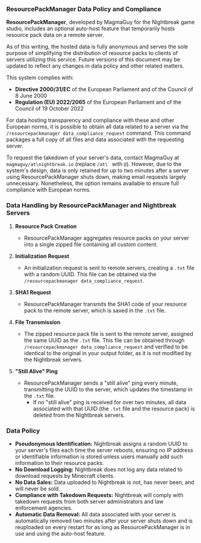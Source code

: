 ### ResourcePackManager Data Policy and Compliance

**ResourcePackManager**, developed by MagmaGuy for the Nightbreak game studio, includes an optional auto-host feature that temporarily hosts resource pack data on a remote server.

As of this writing, the hosted data is fully anonymous and serves the sole purpose of simplifying the distribution of resource packs to clients of servers utilizing this service. Future versions of this document may be updated to reflect any changes in data policy and other related matters.

This system complies with:
- **Directive 2000/31/EC** of the European Parliament and of the Council of 8 June 2000
- **Regulation (EU) 2022/2065** of the European Parliament and of the Council of 19 October 2022

For data hosting transparency and compliance with these and other European norms, it is possible to obtain all data related to a server via the `/resourcepackmanager data_compliance_request` command. This command packages a full copy of all files and data associated with the requesting server.

To request the takedown of your server's data, contact MagmaGuy at `magmaguy/at\nightbreak.io` (replace `/at\ ` with `@`). However, due to the system's design, data is only retained for up to two minutes after a server using ResourcePackManager shuts down, making email requests largely unnecessary. Nonetheless, the option remains available to ensure full compliance with European norms.

### Data Handling by ResourcePackManager and Nightbreak Servers

1. **Resource Pack Creation**
    - ResourcePackManager aggregates resource packs on your server into a single zipped file containing all custom content.

2. **Initialization Request**
    - An initialization request is sent to remote servers, creating a `.txt` file with a random UUID. This file can be obtained via the `/resourcepackmanager data_compliance_request`.

3. **SHA1 Request**
    - ResourcePackManager transmits the SHA1 code of your resource pack to the remote server, which is saved in the `.txt` file.

4. **File Transmission**
    - The zipped resource pack file is sent to the remote server, assigned the same UUID as the `.txt` file. This file can be obtained through `/resourcepackmanager data_compliance_request` and verified to be identical to the original in your output folder, as it is not modified by the Nightbreak servers.

5. **"Still Alive" Ping**
    - ResourcePackManager sends a "still alive" ping every minute, transmitting the UUID to the server, which updates the timestamp in the `.txt` file.
        - If no "still alive" ping is received for over two minutes, all data associated with that UUID (the `.txt` file and the resource pack) is deleted from the Nightbreak servers.

### Data Policy

- **Pseudonymous Identification:** Nightbreak assigns a random UUID to your server's files each time the server reboots, ensuring no IP address or identifiable information is stored unless users manually add such information to their resource packs.
- **No Download Logging:** Nightbreak does not log any data related to download requests by Minecraft clients.
- **No Data Sales:** Data uploaded to Nightbreak is not, has never been, and will never be sold.
- **Compliance with Takedown Requests:** Nightbreak will comply with takedown requests from both server administrators and law enforcement agencies.
- **Automatic Data Removal:** All data associated with your server is automatically removed two minutes after your server shuts down and is reuploaded on every restart for as long as ResourcePackManager is in use and using the auto-host feature.